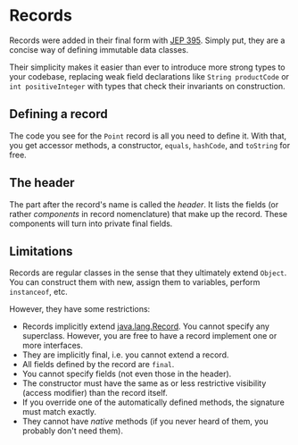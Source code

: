 # Records

Records were added in their final form with [JEP 395](https://openjdk.org/jeps/395).
Simply put, they are a concise way of defining immutable data classes.

Their simplicity makes it easier than ever to introduce more strong types to your codebase,
replacing weak field declarations like `String productCode` or `int positiveInteger` with types
that check their invariants on construction.

## Defining a record

The code you see for the `Point` record is all you need to define it.
With that, you get accessor methods, a constructor, `equals`, `hashCode`, and `toString` for free.

## The header

The part after the record's name is called the _header_.
It lists the fields (or rather _components_ in record nomenclature) that make up the record.
These components will turn into private final fields.

## Limitations

Records are regular classes in the sense that they ultimately extend `Object`.
You can construct them with new, assign them to variables, perform `instanceof`, etc.

However, they have some restrictions:

* Records implicitly extend [java.lang.Record](psi_element://java.lang.Record). You cannot specify any superclass. However, you
  are free to have a record implement one or more interfaces.
* They are implicitly final, i.e. you cannot extend a record.
* All fields defined by the record are `final`.
* You cannot specify fields (not even those in the header).
* The constructor must have the same as or less restrictive visibility (access modifier) than the record itself. 
* If you override one of the automatically defined methods, the signature must match exactly.
* They cannot have _native_ methods (if you never heard of them, you probably don't need them).
